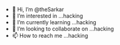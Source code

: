 - 👋 Hi, I’m @theSarkar
- 👀 I’m interested in ...hacking 
- 🌱 I’m currently learning ...hacking 
- 💞️ I’m looking to collaborate on ...hacking 
- 📫 How to reach me ...hacking
  

<!---
Sarkarworld/Sarkarworld is a ✨ special ✨ repository because its `README.md` (this file) appears on your GitHub profile.
You can click the Preview link to take a look at your changes.
--->
